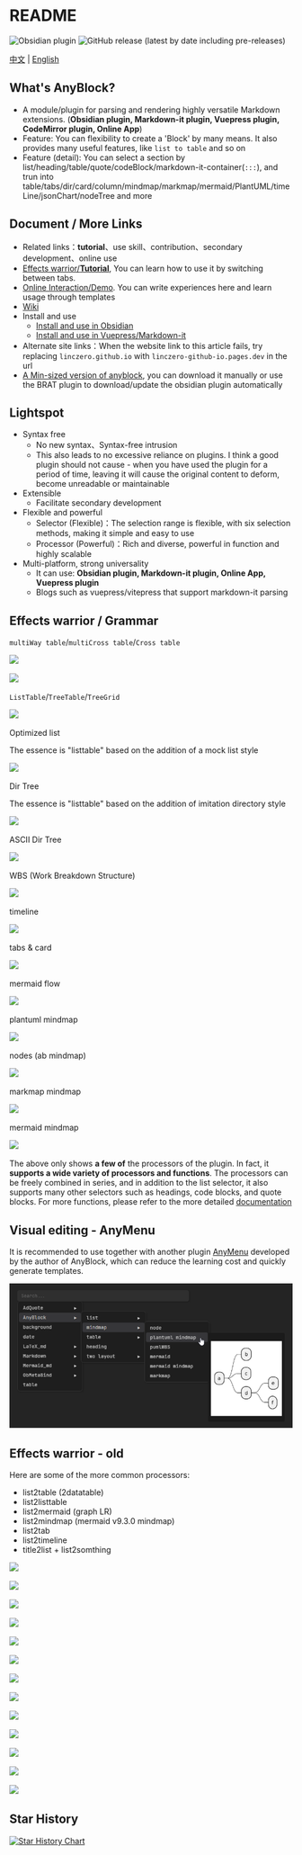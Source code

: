 # README

![Obsidian plugin](https://img.shields.io/endpoint?url=https%3A%2F%2Fscambier.xyz%2Fobsidian-endpoints%2Fany-block.json) ![GitHub release (latest by date including pre-releases)](https://img.shields.io/github/v/release/LincZero/obsidian-any-block)

[中文](./README.zh.md) | [English](./README.md)

## What's AnyBlock?

- A module/plugin for parsing and rendering highly versatile Markdown extensions.
  (**Obsidian plugin, Markdown-it plugin, Vuepress plugin, CodeMirror plugin, Online App**)
- Feature: You can flexibility to create a 'Block' by many means. It also provides many useful features, like `list to table` and so on
- Feature (detail): You can select a section by list/heading/table/quote/codeBlock/markdown-it-container(`:::`), and trun into table/tabs/dir/card/column/mindmap/markmap/mermaid/PlantUML/timeLine/jsonChart/nodeTree and more

## Document / More Links

- Related links：**tutorial**、use skill、contribution、secondary development、online use
- [Effects warrior/**Tutorial**](https://lincdocs.github.io/AnyBlock/README.show.html), You can learn how to use it by switching between tabs.
- [Online Interaction/Demo](https://any-block.github.io/any-block/). You can write experiences here and learn usage through templates
- [Wiki](https://lincdocs.github.io/AnyBlock/)
- Install and use
  - [Install and use in Obsidian](https://lincdocs.github.io/AnyBlock/docs/en/04.%20InstallAndUse_Obsidian.html)
  - [Install and use in Vuepress/Markdown-it](https://lincdocs.github.io/AnyBlock/docs/en/04.%20InstallAndUse_VuePress.html)
- Alternate site links：When the website link to this article fails, try replacing `linczero.github.io` with `linczero-github-io.pages.dev` in the url
- [A Min-sized version of anyblock](https://github.com/any-block/obsidian-any-block-min), you can download it manually or use the BRAT plugin to download/update the obsidian plugin automatically

## Lightspot

- Syntax free
  - No new syntax、Syntax-free intrusion
  - This also leads to no excessive reliance on plugins. I think a good plugin should not cause - when you have used the plugin for a period of time, leaving it will cause the original content to deform, become unreadable or maintainable
- Extensible
  - Facilitate secondary development
- Flexible and powerful
  - Selector (Flexible)：The selection range is flexible, with six selection methods, making it simple and easy to use
  - Processor (Powerful)：Rich and diverse, powerful in function and highly scalable
- Multi-platform, strong universality
  - It can use: **Obsidian plugin, Markdown-it plugin, Online App, Vuepress plugin**
  - Blogs such as vuepress/vitepress that support markdown-it parsing

## Effects warrior / Grammar

`multiWay table`/`multiCross table`/`Cross table`

![](./docs/assets/list2table3.png)

![](./docs/assets/list2table32.png)

`ListTable`/`TreeTable`/`TreeGrid`

![](./docs/assets/list2lt3.png)

Optimized list

The essence is "listtable" based on the addition of a mock list style

![](./docs/assets/listtable_likelist.png)

Dir Tree

The essence is "listtable" based on the addition of imitation directory style

![](./docs/assets/list2dt3.png)

ASCII Dir Tree

![](./docs/assets/list2astreeH3.png)

WBS (Work Breakdown Structure)

![](./docs/assets/list2pumlWBS3.png)

timeline

![](./docs/assets/list2timeline3.png)

tabs & card 

![](./docs/assets/tabs-and-card3.png)

mermaid flow

![](./docs/assets/list2mermaid3.png)

plantuml mindmap

![](./docs/assets/list2pumlMindmap3.png)

nodes (ab mindmap)

![](./docs/assets/list2node.png)

markmap mindmap

![](./docs/assets/list2markmap3.png)

mermaid mindmap

![](./docs/assets/list2mindmap3.png)

The above only shows **a few of** the processors of the plugin. In fact, it **supports a wide variety of processors and functions**. The processors can be freely combined in series, and in addition to the list selector, it also supports many other selectors such as headings, code blocks, and quote blocks. For more functions, please refer to the more detailed [documentation](https://linczero.github.io/MdNote_Public/%E4%BA%A7%E5%93%81%E6%96%87%E6%A1%A3/AnyBlock/)

## Visual editing - AnyMenu

It is recommended to use together with another plugin [AnyMenu](https://github.com/any-menu/any-menu/) developed by the author of AnyBlock, which can reduce the learning cost and quickly generate templates.

![](./docs/assets/anymenu.png)

## Effects warrior - old

Here are some of the more common processors:
- list2table  (2datatable)
- list2listtable
- list2mermaid  (graph LR)
- list2mindmap  (mermaid v9.3.0 mindmap)
- list2tab
- list2timeline
- title2list + list2somthing

![](./docs/assets/list2table.png)

![](./docs/assets/list2tableT.png)

![](./docs/assets/list2lt.gif)
 
![](./docs/assets/list2tab.gif)
 
![](./docs/assets/list2mermaid.png)

![](./docs/assets/list2mindmap.png)

![](./docs/assets/titleSelector.png)

![](./docs/assets/addTitle.png)

![](./docs/assets/scroll.gif)
 
![](./docs/assets/overfold.png)

![](./docs/assets/flod.gif)

![](./docs/assets/heimu.gif)

![](./docs/assets/userProcessor.png)

## Star History

[![Star History Chart](https://api.star-history.com/svg?repos=any-block/any-block&type=Date)](https://www.star-history.com/#any-block/any-block&Date)
